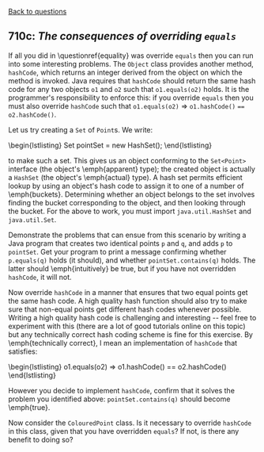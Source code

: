 [Back to questions](../README.md)

## 710c: *The consequences of overriding `equals`*

If all you did in \questionref{equality} was override `equals` then you can run into some interesting problems.
The `Object` class provides another method, `hashCode`, which returns an integer derived from the object on which the method is invoked.
Java requires that `hashCode` should return the same hash code for any two objects `o1` and `o2` such that
`o1.equals(o2)` holds.  It is the programmer's responsibility to enforce this: if you override `equals` then
you must also override `hashCode` such that `o1.equals(o2)` $\Rightarrow$ `o1.hashCode()` `== o2.hashCode()`.

Let us try creating a `Set` of `Point`s.  We write:

\begin{lstlisting}
Set<Point> pointSet = new HashSet<Point>();
\end{lstlisting}

to make such a set.  This gives us an object conforming to the `Set<Point>` interface (the object's
\emph{apparent} type); the created object is actually a `HashSet` (the object's \emph{actual} type).
A hash set permits efficient lookup by using an object's hash code to assign it to one of a number of \emph{buckets}.
Determining whether an object belongs to the set involves finding the bucket corresponding to the object, and then
looking through the bucket.  For the above to work, you must import `java.util.HashSet` and `java.util.Set`.

Demonstrate the problems that can ensue from this scenario by writing a Java program that creates two identical points `p`
and `q`, and adds `p` to `pointSet`.  Get your program to print a message confirming whether `p.equals(q)`
holds (it should), and whether `pointSet.contains(q)` holds.  The latter should \emph{intuitively} be true, but if you have not overridden
`hashCode`, it will not.

Now override `hashCode` in a manner that ensures that two equal points get the same hash code.  A high quality hash function should also try
to make sure that non-equal points get different hash codes whenever possible.  Writing a high quality hash code is challenging and interesting -- feel
free to experiment with this (there are a lot of good tutorials online on this topic) but any technically correct hash coding scheme is fine for this
exercise.  By \emph{technically correct}, I mean an implementation of `hashCode` that satisfies:

\begin{lstlisting}
o1.equals(o2) => o1.hashCode() == o2.hashCode()
\end{lstlisting}

However you decide to implement `hashCode`, confirm that it solves the problem you identified above: `pointSet.contains(q)` should
become \emph{true}.

Now consider the `ColouredPoint` class.  Is it necessary to override `hashCode` in this class, given that
you have overridden `equals`?  If not, is there any benefit to doing so?
